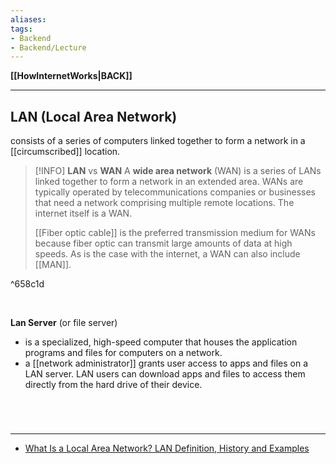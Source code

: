 ```yaml
---
aliases:
tags:
- Backend
- Backend/Lecture
---
```

**[[HowInternetWorks|BACK]]**

---
## LAN (Local Area Network)
consists of a series of computers linked together to form a network in a [[circumscribed]] location.

>[!INFO] **LAN** vs **WAN**
> A **wide area network** (WAN) is a series of LANs linked together to form a network in an extended area. WANs are typically operated by telecommunications companies or businesses that need a network comprising multiple remote locations. The internet itself is a WAN.
> 
> [[Fiber optic cable]] is the preferred transmission medium for WANs because fiber optic can transmit large amounts of data at high speeds. As is the case with the internet, a WAN can also include [[MAN]].

^658c1d

<br>

**Lan Server** (or file server)
- is a specialized, high-speed computer that houses the application programs and files for computers on a network.
- a [[network administrator]] grants user access to apps and files on a LAN server. LAN users can download apps and files to access them directly from the hard drive of their device.

<br>

# 
---
- [What Is a Local Area Network? LAN Definition, History and Examples](https://www.comptia.org/content/guides/what-is-a-local-area-network#:~:text=A%20local%20area%20network%20\(LAN,%2C%20office%2C%20association%20or%20church.)
